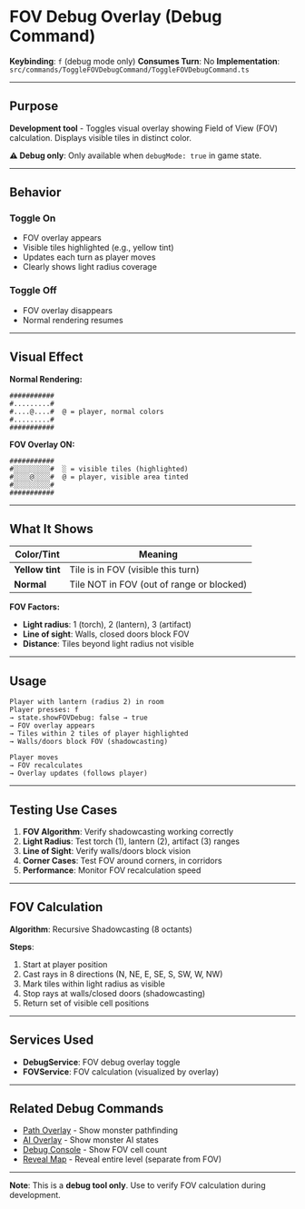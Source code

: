 # FOV Debug Overlay (Debug Command)

**Keybinding**: `f` (debug mode only)
**Consumes Turn**: No
**Implementation**: `src/commands/ToggleFOVDebugCommand/ToggleFOVDebugCommand.ts`

---

## Purpose

**Development tool** - Toggles visual overlay showing Field of View (FOV) calculation. Displays visible tiles in distinct color.

**⚠️ Debug only**: Only available when `debugMode: true` in game state.

---

## Behavior

### Toggle On
- FOV overlay appears
- Visible tiles highlighted (e.g., yellow tint)
- Updates each turn as player moves
- Clearly shows light radius coverage

### Toggle Off
- FOV overlay disappears
- Normal rendering resumes

---

## Visual Effect

**Normal Rendering:**
```
###########
#.........#
#....@....#  @ = player, normal colors
#.........#
###########
```

**FOV Overlay ON:**
```
###########
#░░░░░░░░░#  ░ = visible tiles (highlighted)
#░░░░@░░░░#  @ = player, visible area tinted
#░░░░░░░░░#
###########
```

---

## What It Shows

| Color/Tint | Meaning |
|------------|---------|
| **Yellow tint** | Tile is in FOV (visible this turn) |
| **Normal** | Tile NOT in FOV (out of range or blocked) |

**FOV Factors:**
- **Light radius**: 1 (torch), 2 (lantern), 3 (artifact)
- **Line of sight**: Walls, closed doors block FOV
- **Distance**: Tiles beyond light radius not visible

---

## Usage

```
Player with lantern (radius 2) in room
Player presses: f
→ state.showFOVDebug: false → true
→ FOV overlay appears
→ Tiles within 2 tiles of player highlighted
→ Walls/doors block FOV (shadowcasting)

Player moves
→ FOV recalculates
→ Overlay updates (follows player)
```

---

## Testing Use Cases

1. **FOV Algorithm**: Verify shadowcasting working correctly
2. **Light Radius**: Test torch (1), lantern (2), artifact (3) ranges
3. **Line of Sight**: Verify walls/doors block vision
4. **Corner Cases**: Test FOV around corners, in corridors
5. **Performance**: Monitor FOV recalculation speed

---

## FOV Calculation

**Algorithm**: Recursive Shadowcasting (8 octants)

**Steps**:
1. Start at player position
2. Cast rays in 8 directions (N, NE, E, SE, S, SW, W, NW)
3. Mark tiles within light radius as visible
4. Stop rays at walls/closed doors (shadowcasting)
5. Return set of visible cell positions

---

## Services Used

- **DebugService**: FOV debug overlay toggle
- **FOVService**: FOV calculation (visualized by overlay)

---

## Related Debug Commands

- [Path Overlay](./debug-path.md) - Show monster pathfinding
- [AI Overlay](./debug-ai.md) - Show monster AI states
- [Debug Console](./debug-console.md) - Show FOV cell count
- [Reveal Map](./debug-reveal.md) - Reveal entire level (separate from FOV)

---

**Note**: This is a **debug tool only**. Use to verify FOV calculation during development.
